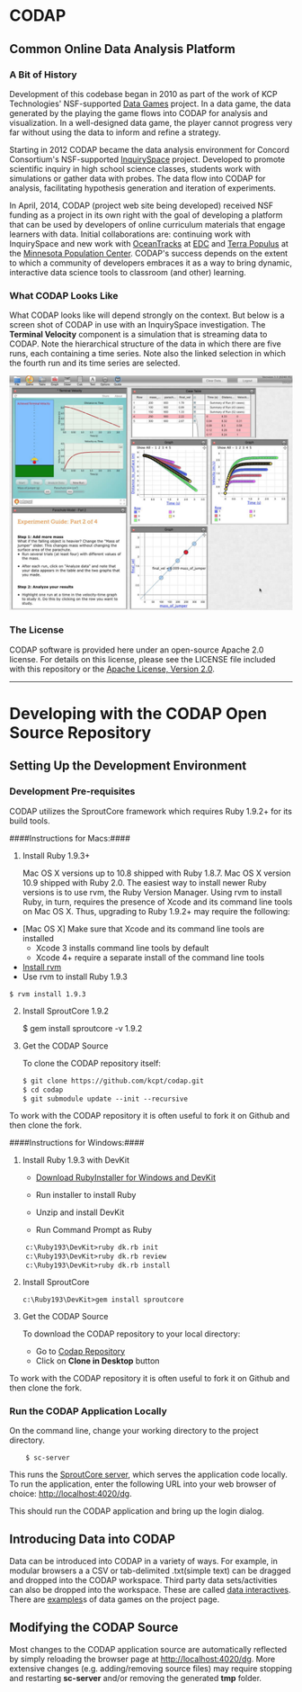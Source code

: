 CODAP
=====
Common Online Data Analysis Platform
------------------------------------
### A Bit of History

Development of this codebase began in 2010 as part of the work of KCP Technologies' NSF-supported [Data Games](http://play.ccssgames.com/) project. In a data game, the data generated by the playing the game flows into CODAP for analysis and visualization. In a well-designed data game, the player cannot progress very far without using the data to inform and refine a strategy.

Starting in 2012 CODAP became the data analysis environment for Concord Consortium's NSF-supported [InquirySpace](http://concord.org/projects/inquiryspace) project. Developed to promote scientific inquiry in high school science classes, students work with simulations or gather data with probes. The data flow into CODAP for analysis, facilitating hypothesis generation and iteration of experiments.

In April, 2014, CODAP (project web site being developed) received NSF funding as a project in its own right with the goal of developing a platform that can be used by developers of online curriculum materials that engage learners with data. Initial collaborations are: continuing work with InquirySpace and new work with [OceanTracks](http://oceantracks.org) at [EDC](http://www.edc.org) and [Terra Populus](http://www.terrapop.org) at the [Minnesota Population Center](https://www.pop.umn.edu/index.php). CODAP's success depends on the extent to which a community of developers embraces it as a way to bring dynamic, interactive data science tools to classroom (and other) learning.

### What CODAP Looks Like

What CODAP looks like will depend strongly on the context. But below is a screen shot of CODAP in use with an InquirySpace investigation. The **Terminal Velocity** component is a simulation that is streaming data to CODAP. Note the hierarchical structure of the data in which there are five runs, each containing a time series. Note also the linked selection in which the fourth run and its time series are selected.

![CODAP as it appears in InquirySpace](codap_screen.jpg)

### The License

CODAP software is provided here under an open-source Apache 2.0 license.
For details on this license, please see the LICENSE file included with this repository
or the [Apache License, Version 2.0](http://www.apache.org/licenses/LICENSE-2.0.html).

---

# Developing with the CODAP Open Source Repository #

## Setting Up the Development Environment ##

### Development Pre-requisites ###

CODAP utilizes the SproutCore framework which requires Ruby 1.9.2+ for its build tools.

####Instructions for Macs:####

1. Install Ruby 1.9.3+

    Mac OS X versions up to 10.8 shipped with Ruby 1.8.7. Mac OS X version 10.9 shipped with Ruby 2.0. The easiest way to install newer Ruby versions is to use rvm, the Ruby Version Manager. Using rvm to install Ruby, in turn, requires the presence of Xcode and its command line tools on Mac OS X. Thus, upgrading to Ruby 1.9.2+ may require the following:

  * [Mac OS X] Make sure that Xcode and its command line tools are installed
    * Xcode 3 installs command line tools by default
    * Xcode 4+ require a separate install of the command line tools
  * [Install rvm](https://rvm.io/rvm/install)
  * Use rvm to install Ruby 1.9.3

```
$ rvm install 1.9.3
```

2. Install SproutCore 1.9.2

    $ gem install sproutcore -v 1.9.2

3. Get the CODAP Source

    To clone the CODAP repository itself:
    ```
    $ git clone https://github.com/kcpt/codap.git
    $ cd codap
    $ git submodule update --init --recursive
    ```

To work with the CODAP repository it is often useful to fork it on Github and then clone the fork.



####Instructions for Windows:####
1. Install Ruby 1.9.3 with DevKit
   + [Download RubyInstaller for Windows and DevKit](http://rubyinstaller.org/downloads)
   + Run installer to install Ruby
   + Unzip and install DevKit

    + Run Command Prompt as Ruby
```
	c:\Ruby193\DevKit>ruby dk.rb init
	c:\Ruby193\DevKit>ruby dk.rb review
    c:\Ruby193\DevKit>ruby dk.rb install
```
2. Install SproutCore
    ```
    c:\Ruby193\DevKit>gem install sproutcore
    ```
3. Get the CODAP Source

    To download the CODAP repository to your local directory:

    + Go to [Codap Repository](https://github.com/kcpt/codap.git)
    + Click on **Clone in Desktop** button

To work with the CODAP repository it is often useful to fork it on Github and then clone the fork.

### Run the CODAP Application Locally ###
On the command line, change your working directory to the project directory.
```
    $ sc-server
```
This runs the [SproutCore server](http://guides.sproutcore.com/build_tools.html#developing-with-sproutcore-sproutcore-server), which serves the application code locally.
 To run the application, enter the following URL into your web browser of choice: [http://localhost:4020/dg](http://localhost:4020/dg).

This should run the CODAP application and bring up the login dialog.

## Introducing Data into CODAP ##

Data can be introduced into CODAP in a variety of ways. For example, in modular browsers a a CSV or tab-delimited .txt(simple text) can be dragged and dropped into the CODAP workspace. Third party data sets/activities can also be dropped into the workspace. These are called [data interactives](http://concord-consortium.github.io/codap-data-interactives/). There are [examples](http://concord.org/projects/codap#cc2)s of data games on the project page.


## Modifying the CODAP Source ##

Most changes to the CODAP application source are automatically reflected by simply reloading the browser page at [http://localhost:4020/dg](http://localhost:4020/dg). More extensive changes (e.g. adding/removing source files) may require stopping and restarting **sc-server** and/or removing the generated **tmp** folder.
